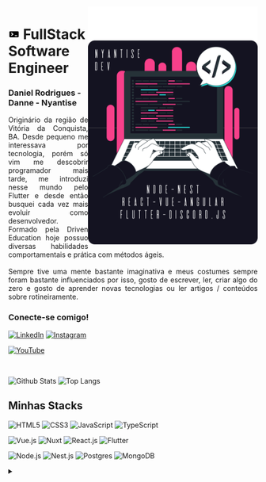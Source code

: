 <img align="right" alt="Developer vector created by storyset - www.freepik.com" height="480" src="https://raw.githubusercontent.com/Nyantise/Nyantise/main/assets/nyantise.svg">
<h1>
<img src="https://raw.githubusercontent.com/Nyantise/Nyantise/main/assets/dev_icon.png" width="23" height="20">
FullStack Software Engineer
</h1>
<h3>Daniel Rodrigues - Danne - Nyantise</h3>

<p align="justify">Originário da região de Vitória da Conquista, BA. Desde pequeno me interessava por tecnologia, porém só vim me descobrir programador mais tarde, me introduzi nesse mundo pelo Flutter e desde então busquei cada vez mais evoluir como desenvolvedor. Formado pela Driven Education hoje possuo diversas habilidades comportamentais e prática com métodos ágeis.
<br>
<br>
Sempre tive uma mente bastante imaginativa e meus costumes sempre foram bastante influenciados por isso, gosto de escrever, ler, criar algo do zero e gosto de aprender novas tecnologias ou ler artigos / conteúdos sobre rotineiramente.
</p>
<!--
[![Preview](https://img.shields.io/badge/Portfolio-000?style=for-the-badge&logo=github&logoColor=c41a7d)](https://elidianaandrade.github.io/)
[![GitHub Page](https://img.shields.io/badge/elidianaandrade.github.io-67136f?style=for-the-badge)](https://elidianaandrade.github.io/)
-->
<h3 align="left">Conecte-se comigo!</h3>

[![LinkedIn](https://img.shields.io/badge/-LinkedIn-141321?style=for-the-badge&logo=linkedin&logoColor=F7408A&color:FFF)](https://www.linkedin.com/in/nyantise/)
[![Instagram](https://img.shields.io/badge/-Instagram-141321?style=for-the-badge&logo=instagram&logoColor=F7408A&color:FFF)](https://www.instagram.com/nyantise/)

[![YouTube](https://img.shields.io/badge/-me_acompanhe_no_youtube-141321?style=for-the-badge&logo=youtube&logoColor=F7408A)](https://www.youtube.com/)

<br>

![Github Stats](https://github-readme-stats.vercel.app/api?username=Nyantise&count_private=true&show_icons=true&include_all_commits=true&theme=radical&border_radius=18)
![Top Langs](https://github-readme-stats.vercel.app/api/top-langs/?username=Nyantise&hide=TeX&layout=compact&theme=radical&border_radius=18)

## Minhas Stacks

![HTML5](https://img.shields.io/badge/-HTML5-%23E44D27?style=flat-square&logo=html5&logoColor=ffffff)
![CSS3](https://img.shields.io/badge/-CSS3-%231572B6?style=flat-square&logo=css3)
![JavaScript](https://img.shields.io/badge/-JavaScript-%23F7DF1C?style=flat-square&logo=javascript&logoColor=000000&labelColor=%23F7DF1C&color=%23FFCE5A)
![TypeScript](https://img.shields.io/badge/-TypeScript-007ACC?style=flat-square&logo=typescript&logoColor=white)

![Vue.js](https://img.shields.io/badge/-Vue.js-%232c3e50?style=flat-square&logo=vuedotjs)
![Nuxt](https://img.shields.io/badge/-Nuxt.js-%23282C34?style=flat-square&logo=nuxtdotjs)
![React.js](https://img.shields.io/badge/-React.js-%23282C34?style=flat-square&logo=react)
![Flutter](https://img.shields.io/badge/-Flutter-%23282C34?style=flat-square&logo=flutter)

![Node.js](https://img.shields.io/badge/-Node.js-%23000000?style=flat-square&logo=nodedotjs)
![Nest.js](https://img.shields.io/badge/-Nest.js-%23000000?style=flat-square&logo=nestjs)
![Postgres](https://img.shields.io/badge/-Postgres-%23000000?style=flat-square&logo=postgres)
![MongoDB](https://img.shields.io/badge/-MongoDB-%23000000?style=flat-square&logo=mongodb)

<!-- forlater adition ## 𝗖𝘂𝗿𝗿𝗲𝗻𝘁𝗹𝘆 𝘄𝗼𝗿𝗸𝗶𝗻𝗴 𝗼𝗻

[![onetab.group](https://svg.bookmark.style/api?url=https://www.onetab.group&mode=light&style=horizontal)](https://onetab.group)
[![vue-command-palette](https://svg.bookmark.style/api?url=https://github.com/xiaoluoboding/vue-command-palette&mode=dark&style=horizontal)](https://github.com/xiaoluoboding/vue-command-palette)
[![vue-sonner](https://svg.bookmark.style/api?url=https://github.com/xiaoluoboding/vue-sonner&mode=light&style=horizontal)](https://github.com/xiaoluoboding/vue-sonner) -->

<details align="left">
  <summary></summary> 
 
  - Badges por <a href="https://shields.io/">shields.io</a><br>
  - GitHub Stats por <a href="https://github.com/anuraghazra/github-readme-stats">anuraghazra</a>
  - Ilustração por <a href="https://storyset.com/web">Storyset</a> e editado por mim
 
  <div align="right">Criado por <a href="https://github.com/Nyantise">Nyantise</a>,
  inspirado pelo README da <a href="https://github.com/elidianaandrade">EA</a>
  </div>

</details>